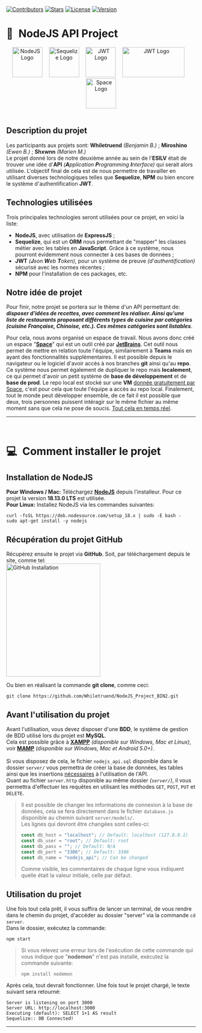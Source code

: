 <!-- Badges -->
[![Contributors][contributors-badge]][contributors-wlink]
[![Stars][stars-badge]][stars-wlink]
[![License][license-badge]][license-wlink]
[![Version][version-badge]][version-wlink]

<!-- Project's Part 01 Header -->
# 👋 **NodeJS API Project**
<div align="center">
    <img src="https://i.ibb.co/jrqz45Y/NodeJS.png" alt="NodeJS Logo" width="80" height="80"> 
    <img src="https://i.ibb.co/m4QwyCM/Sequelize.png" alt="Sequelize Logo" 
    width="80" height="80"/> 
    <img src="https://i.ibb.co/rdNn0Lw/JWT.png" alt="JWT Logo" width="80" height="80"/> 
    <img src="https://i.ibb.co/cvHw3dy/NPM.png" alt="JWT Logo" width="165" height="80"/> 
    <img src="https://dashboard.snapcraft.io/site_media/appmedia/2019/12/ezgif.com-gif-maker.png" alt="Space Logo" width="80" height="80">
</div>

<br>

<!-- Project's Part 01 Body -->
## **Description du projet**
Les participants aux projets sont: **Whiletruend** *(Benjamin B.)* ; **Miroshino** *(Ewen B.)* ; **Shxwnn** *(Marien M.)* <br>
Le projet donné lors de notre deuxième année au sein de l'**ESILV** était de trouver une idée d'**API** *(**A**pplication **P**rogramming **I**nterface)* qui serait alors utilisée. L'objectif final de cela est de nous permettre de travailler en utilisant diverses technologiques telles que **Sequelize**, **NPM** ou bien encore le système d'authentification **JWT**.

## **Technologies utilisées**
Trois principales technologies seront utilisées pour ce projet, en voici la liste:
- **NodeJS**, avec utilisation de **ExpressJS** ;
- **Sequelize**, qui est un **ORM** nous permettant de "mapper" les classes métier avec les tables en **JavaScript**. Grâce à ce système, nous pourront évidemment nous connecter à ces bases de données ;
- **JWT** *(**J**son **W**eb **T**oken)*, pour un système de preuve *(d'authentification)* sécurisé avec les normes récentes ;
- **NPM** pour l'installation de ces packages, etc.

## **Notre idée de projet**
Pour finir, notre projet se portera sur le thème d'un API permettant de: ***disposer d'idées de recettes, avec comment les réaliser. Ainsi qu'une liste de restaurants proposant différents types de cuisine par catégories (cuisine Française, Chinoise, etc.). Ces mêmes catégories sont listables***.

Pour cela, nous avons organisé un espace de travail. Nous avons donc créé un espace "**[Space](https://www.jetbrains.com/fr-fr/space/)**" qui est un outil créé par **[JetBrains](https://www.jetbrains.com/)**. Cet outil nous permet de mettre en relation toute l'équipe, similairement à **Teams** mais en ayant des fonctionnalités supplémentaires. Il est possible depuis le navigateur ou le logiciel d'avoir accès à nos branches **git** ainsi qu'au **repo**. Ce système nous permet également de dupliquer le repo mais **localement**, ce qui permet d'avoir un petit système de **base de développement** et de **base de prod**. Le repo local est stocké sur une **VM** <u>donnée gratuitement par Space</u>, c'est pour cela que toute l'équipe a accès au repo local. Finalement, tout le monde peut développer ensemble, de ce fait il est possible que deux, trois personnes puissent intéragir sur le même fichier au même moment sans que cela ne pose de soucis. <u>Tout cela en temps réel</u>.
<hr>

<br>

<!-- Install the project Header -->
# 💻 **Comment installer le projet**

<!-- Project's Part 01 Install Body -->
## **Installation de NodeJS**
**Pour Windows / Mac:** Téléchargez **[NodeJS](https://nodejs.org/en/)** depuis l'installeur. Pour ce projet la version **18.13.0 LTS** est utilisée. <br>
**Pour Linux:** Installez NodeJS via les commandes suivantes: <br>
````properties
curl -fsSL https://deb.nodesource.com/setup_18.x | sudo -E bash -
sudo apt-get install -y nodejs
````

<!-- Project's Part 02 Install Body -->
## **Récupération du projet GitHub**
Récupérez ensuite le projet via **GitHub**.
Soit, par téléchargement depuis le site, comme tel: <br>
<img src="https://raw.githubusercontent.com/Mottie/GitHub-userscripts/master/images/github-download-zip.gif" alt="GitHub Installation" width="250" height="300"> <br>

Ou bien en réalisant la commande **git clone**, comme ceci:
````
git clone https://github.com/Whiletruend/NodeJS_Project_BIN2.git
````

## **Avant l'utilisation du projet**
Avant l'utilisation, vous devez disposer d'une **BDD**, le système de gestion de BDD utilisé lors du projet est **MySQL**. <br>
Cela est possible grâce à **[XAMPP](https://www.apachefriends.org/fr/index.html)** *(disponible sur Windows, Mac et Linux)*,  voir **[MAMP](https://www.apachefriends.org/fr/index.html)** *(disponible sur Windows, Mac et Android 5.0+)*. <br><br>
Si vous disposez de cela, le fichier `nodejs_api.sql` disponible dans le dossier `server/` vous permettra de créer la base de données, les tables ainsi que les insertions <ins>nécessaires</ins> à l'utilisation de l'API.<br>
Quant au fichier `server.http` disponible au même dossier *(`server/`)*, il vous permettra d'effectuer les requêtes en utilisant les méthodes `GET`, `POST`, `PUT` et `DELETE`.

> Il est possible de changer les informations de connexion à la base de données, cela se fera directement dans le fichier `database.js` disponible au chemin suivant `server/models/`. <br>
> Les lignes qui devront être changées sont celles-ci:
> ````js
> const db_host = "localhost"; // Default: localhost (127.0.0.1)
> const db_user = "root"; // Default: root
> const db_pass = ""; // Default: N/A
> const db_port = "3306"; // Default: 3306
> const db_name = "nodejs_api"; // Can be changed
> ````
> Comme visible, les commentaires de chaque ligne vous indiquent quelle était la valeur initiale, celle par défaut. 

## **Utilisation du projet**
Une fois tout cela prêt, il vous suffira de lancer un terminal, de vous rendre dans le chemin du projet, d'accéder au dossier "server" via la commande `cd server`.<br>
Dans le dossier, exécutez la commande: 
```` 
npm start
````

> Si vous relevez une erreur lors de l'exécution de cette commande qui vous indique que "**nodemon**" n'est pas installé, exécutez la commande suivante:
> ````
> npm install nodemon
> ````

Après cela, tout devrait fonctionner. Une fois tout le projet chargé, le texte suivant sera retourné:
````
Server is listening on port 3000
Server URL: http://localhost:3000
Executing (default): SELECT 1+1 AS result
Sequelize:: DB Connected!
````
<hr>

<!-- Markdown Badges Variables -->
[contributors-badge]: https://img.shields.io/github/contributors/Whiletruend/NodeJS_Project_BIN2.svg?style=for-the-badge
[contributors-wlink]: https://github.com/Whiletruend/NodeJS_Project_BIN2/graphs/contributors

[stars-badge]: https://img.shields.io/github/stars/Whiletruend/NodeJS_Project_BIN2.svg?style=for-the-badge
[stars-wlink]: https://github.com/Whiletruend/NodeJS_Project_BIN2/stargazers

[license-badge]: https://img.shields.io/github/license/Whiletruend/NodeJS_Project_BIN2.svg?style=for-the-badge
[license-wlink]: ttps://github.com/Whiletruend/NodeJS_Project_BIN2/blob/master/LICENSE.txt

[version-badge]: https://img.shields.io/badge/Version-v1.0.0-green?style=for-the-badge
[version-wlink]: https://github.com/Whiletruend/NodeJS_Project_BIN2

